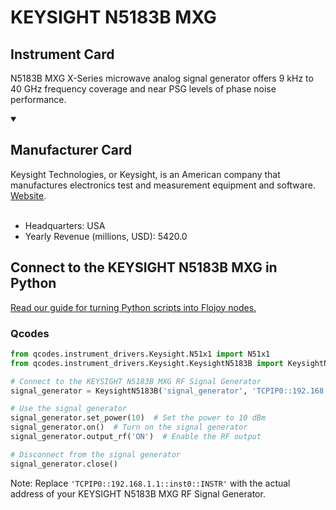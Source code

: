 
# KEYSIGHT N5183B MXG

## Instrument Card

N5183B MXG X-Series microwave analog signal generator offers 9 kHz to 40 GHz frequency coverage and near PSG levels of phase noise performance.

<details open>
<summary><h2>Manufacturer Card</h2></summary>
Keysight Technologies, or Keysight, is an American company that manufactures electronics test and measurement equipment and software. <a href=https://www.keysight.com/us/en/home.html>Website</a>.
<br></br>
<ul>
  <li>Headquarters: USA</li>
  <li>Yearly Revenue (millions, USD): 5420.0</li>
</ul>
</details>

## Connect to the KEYSIGHT N5183B MXG in Python

[Read our guide for turning Python scripts into Flojoy nodes.](https://docs.flojoy.ai/custom-nodes/creating-custom-node/)


### Qcodes

```python
from qcodes.instrument_drivers.Keysight.N51x1 import N51x1
from qcodes.instrument_drivers.Keysight.KeysightN5183B import KeysightN5183B

# Connect to the KEYSIGHT N5183B MXG RF Signal Generator
signal_generator = KeysightN5183B('signal_generator', 'TCPIP0::192.168.1.1::inst0::INSTR')

# Use the signal generator
signal_generator.set_power(10)  # Set the power to 10 dBm
signal_generator.on()  # Turn on the signal generator
signal_generator.output_rf('ON')  # Enable the RF output

# Disconnect from the signal generator
signal_generator.close()
```

Note: Replace `'TCPIP0::192.168.1.1::inst0::INSTR'` with the actual address of your KEYSIGHT N5183B MXG RF Signal Generator.

